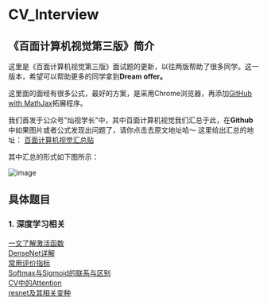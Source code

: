 # CV_Interview

## 《百面计算机视觉第三版》简介

这里是《百面计算机视觉第三版》面试题的更新，以往两版帮助了很多同学。这一版本，希望可以帮助更多的同学拿到**Dream offer。**

这里面的面经有很多公式，最好的方案，是采用Chrome浏览器，再添加[GitHub with MathJax](https://chrome.google.com/webstore/detail/github-with-mathjax/ioemnmodlmafdkllaclgeombjnmnbima/related)拓展程序。

我们首发于公众号"灿视学长"中，其中百面计算机视觉我们汇总于此，在**Github**中如果图片或者公式发现出问题了，请你点击去原文地址哈～ 这里给出汇总的地址：
[百面计算机视觉汇总贴](https://mp.weixin.qq.com/mp/appmsgalbum?__biz=MzkzNDIxMzE1NQ==&action=getalbum&album_id=1860258784426672132&scene=173&from_msgid=2247485568&from_itemidx=1&count=3&nolastread=1#wechat_redirect)

其中汇总的形式如下图所示：

![image](https://user-images.githubusercontent.com/47493620/118060379-3e4b8d00-b3c5-11eb-86ad-e6f56ebcd689.png)


## 具体题目
### 1. 深度学习相关
[一文了解激活函数](./深度学习基础/激活函数.md)   
[DenseNet详解](./深度学习基础/DenseNet.md)  
[常用评价指标](./深度学习基础/常用指标.md)  
[Softmax与Sigmoid的联系与区别](./深度学习基础/sigmoid与softmax的区别与联系.md)  
[CV中的Attention](./深度学习基础/CV中的Attention.md)  
[resnet及其相关变种](./深度学习基础/resnet.md) 
